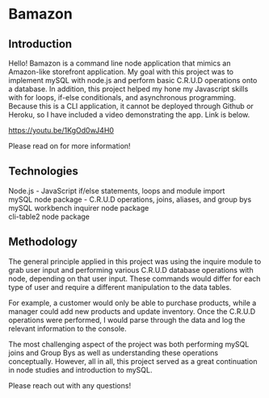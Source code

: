 # Bamazon

## Introduction
Hello! Bamazon is a command line node application that mimics an Amazon-like storefront application. My goal with this project was to implement mySQL with node.js and perform basic C.R.U.D operations onto a database. In addition, this project helped my hone my Javascript skills with for loops, if-else conditionals, and asynchronous programming. Because this is a CLI application, it cannot be deployed through Github or Heroku, so I have included a video demonstrating the app. Link is below.

https://youtu.be/1KgOd0wJ4H0

Please read on for more information!

## Technologies
Node.js - JavaScript if/else statements, loops and module import<br/>
mySQL node package - C.R.U.D operations, joins, aliases, and group bys<br/>
mySQL workbench
inquirer node package<br/>
cli-table2 node package

## Methodology 
The general principle applied in this project was using the inquire module to grab user input and performing various C.R.U.D database operations with node, depending on that user input. These commands would differ for each type of user and require a different manipulation to the data tables. 

For example, a customer would only be able to purchase products, while a manager could add new products and update inventory. Once the C.R.U.D operations were performed, I would parse through the data and log the relevant information to the console. 

The most challenging aspect of the project was both performing mySQL joins and Group Bys as well as understanding these operations conceptually. However, all in all, this project served as a great continuation in node studies and introduction to mySQL.

Please reach out with any questions!
